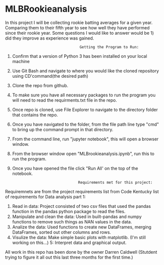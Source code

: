 


# MLBRookieanalysis
In this project I will be collecting rookie batting averages for a given year. Comparing them to their fifth year to see how well they have performed since their rookie year. Some questions I would like to answer would be 1) did they improve as experience was gained.

                                      Getting the Program to Run:
1. Confirm that a version of Python 3 has been installed on your local machine

2. Use Git Bash and navigate to where you would like the cloned repository using CD'command(the desired path)

3. Clone the repo from github.

4. To make sure you have all necessary packages to run the program you will need to read the requirments.txt file in the repo.

5. Once repo is cloned, use File Explorer to navigate to the directory folder that contains the repo.

6. Once you have navigated to the folder, from the file path line type "cmd" to bring up the command prompt in that directory.

7. From the command line, run "jupyter notebook", this will open a browser window.

8. From the browser window open "MLBrookieanalysis.ipynb", run this to run the program.

9. Once you have opened the file click "Run All' on the top of the notebook.



                                     Requirements met for this project:

Requiremnets are from the project requirements list from Code Kentucky list of requirements for Data analysis part 1:

1. Read in data: Project consisted of two csv files that used the pandas function in the pandas python package to read the files.
2. Manipulate and clean the data:  Used in built-pandas and numpy functions to remove such things as NAN values in the data.
3. Analize the data: Used functions to create new DataFrames, merging DataFrames, sorted out other columns and rows.
4. Visulize the data: Make simple basic plots with matplotlib. (I'm still working on this...)
5: Interpret data and graphical output.
 
 All work in this repo has been done by the owner Darren Caldwell (Stutdent trying to figure it all out this last three months for the first time.)